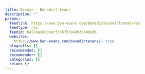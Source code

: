 ```yaml
---
title: Essays - Benedict Evans
description: ""
params:
  feedlink: https://www.ben-evans.com/benedictevans?format=rss
  feedtype: rss
  feedid: b477aac863cecf38b7b3849b354966d6
  websites:
    https://www.ben-evans.com/benedictevans/: true
  blogrolls: []
  recommended: []
  recommender: []
  categories: []
  relme: {}
---
```

